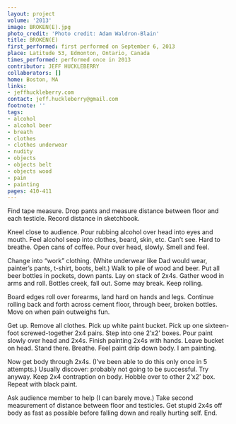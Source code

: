 ```yaml
---
layout: project
volume: '2013'
image: BROKEN(E).jpg
photo_credit: 'Photo credit: Adam Waldron-Blain'
title: BROKEN(E)
first_performed: first performed on September 6, 2013
place: Latitude 53, Edmonton, Ontario, Canada
times_performed: performed once in 2013
contributor: JEFF HUCKLEBERRY
collaborators: []
home: Boston, MA
links:
- jeffhuckleberry.com
contact: jeff.huckleberry@gmail.com
footnote: ''
tags:
- alcohol
- alcohol beer
- breath
- clothes
- clothes underwear
- nudity
- objects
- objects belt
- objects wood
- pain
- painting
pages: 410-411
---
```


Find tape measure. Drop pants and measure distance between floor and each testicle. Record distance in sketchbook.

Kneel close to audience. Pour rubbing alcohol over head into eyes and mouth. Feel alcohol seep into clothes, beard, skin, etc. Can’t see. Hard to breathe. Open cans of coffee. Pour over head, slowly. Smell and feel.

Change into “work” clothing. (White underwear like Dad would wear, painter’s pants, t-shirt, boots, belt.) Walk to pile of wood and beer. Put all beer bottles in pockets, down pants. Lay on stack of 2x4s. Gather wood in arms and roll. Bottles creek, fall out. Some may break. Keep rolling.

Board edges roll over forearms, land hard on hands and legs. Continue rolling back and forth across cement floor, through beer, broken bottles. Move on when pain outweighs fun.

Get up. Remove all clothes. Pick up white paint bucket. Pick up one sixteen-foot screwed-together 2x4 pairs. Step into one 2’x2’ boxes. Pour paint slowly over head and 2x4s. Finish painting 2x4s with hands. Leave bucket on head. Stand there. Breathe. Feel paint drip down body. I am painting.

Now get body through 2x4s. (I’ve been able to do this only once in 5 attempts.) Usually discover: probably not going to be successful. Try anyway. Keep 2x4 contraption on body. Hobble over to other 2’x2’ box. Repeat with black paint.

Ask audience member to help (I can barely move.) Take second measurement of distance between floor and testicles. Get stupid 2x4s off body as fast as possible before falling down and really hurting self. End.
